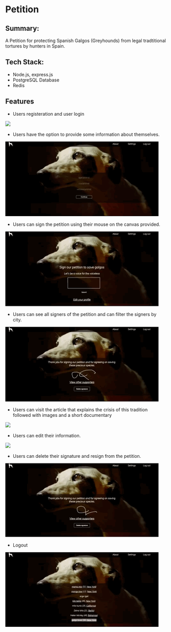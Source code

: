 # Petition

## Summary:
A Petition for protecting Spanish Galgos (Greyhounds) from legal tradtitional tortures by hunters in Spain.

## Tech Stack:
* Node.js, express.js
* PostgreSQL Database
* Redis

## Features

* Users registeration and user login

<img src='public/assets/images/Register.gif' >

* Users have the option to provide some information about themselves.

<img src='public/images/additionalinfo.gif' >

* Users can sign the petition using their mouse on the canvas provided.

<img src='public/images/signature.gif' >

* Users can see all signers of the petition and can filter the signers by city.

<img src='public/images/supporters.gif' >

* Users can visit the article that explains the crisis of this tradition followed with images and a short documentary

<img src='public/images/article.gif' >

* Users can edit their information.

<img src='public/images/editprofile.gif' >


* Users can delete their signature and resign from the petition.

<img src='public/images/deletesignature.gif' >

* Logout

<img src='public/images/homepageandlogout.gif' >
